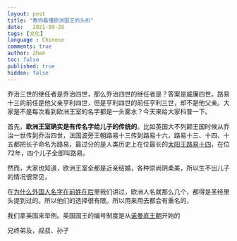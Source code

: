```yaml
---
layout: post
title: "教你看懂欧洲国王的头衔"
date:   2021-09-20
tags: [文化]
language : Chinese
comments: true
author: Zhen
toc: false
published: true
hidden: false
---
```

乔治三世的继任者是乔治四世，那么乔治四世的继任者是？答案是威廉四世。路易十三的前任是他父亲亨利四世，但是亨利四世的前任亨利三世，却不是他父亲。大家是不是每次看到欧洲王室的名字都是一头雾水？今天来给大家科普一下。

首先，**欧洲王室确实是有传名字给儿子的传统的**。比如英国大不列颠王国时候从乔治一世传到乔治四世，法国波旁王朝路易十三传到路易十六，路易十三、十四、十五都把长子命名为路易，最过分的是人类历史上在位最长的[太阳王路易十四](https://zh.wikipedia.org/wiki/%E8%B7%AF%E6%98%93%E5%8D%81%E5%9B%9B)，在位72年，四个儿子全部叫路易。

然而，大家也知道，欧洲王室全都是近亲结婚，各种崇尚阴柔美，所以生不出儿子的情况很常见，

在[为什么外国人名字在前姓在后](/为什么外国人名字在前姓在后)里我们讲过，欧洲人名就那么几个，都得是圣经里头提到过的。所以他们的选择很有限。所以用来用去都会有重名的，

我们拿英国来举例。英国国王的编号制度是从[诺曼底王朝](https://zh.wikipedia.org/wiki/诺曼底王朝)开始的


兄终弟及，叔叔、孙子
<!--stackedit_data:
eyJoaXN0b3J5IjpbOTEyMTg3OTQsLTc1ODI4OTk2NywtOTcwOD
M1MDksLTExNTYwMzg0MzMsLTExMzI5NDk0MzQsLTIwNTM5NTYy
ODUsLTUxNjI4MTE3NCwtMTExOTg2MzE4NSw2OTYyODY3NjMsMj
AxMzk2MDc5Nl19
-->